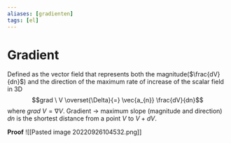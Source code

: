 ```yaml
---
aliases: [gradienten]
tags: [el]
---
```

# Gradient
Defined as the vector field that represents both the magnitude($\frac{dV}{dn}$) and the direction of the maximum rate of increase of the scalar field in 3D $$grad \ V \overset{\Delta}{=} \vec{a_{n}} \frac{dV}{dn}$$
where $grad \ V = \nabla V$.
Gradient $\rightarrow$ maximum slope (magnitude and direction)
$dn$ is the shortest distance from a point $V$ to $V + dV$.

**Proof**
![[Pasted image 20220926104532.png]]






